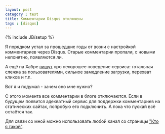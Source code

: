 ```yaml
---
layout: post
category : test
title: Комментарии Disqus отключены
tags : [disqus]
---
```

{% include JB/setup %}

Я порядком устал за прошедшие годы от возни с настройкой комментариев через Disqus.
Старые комментарии пропали, с новыми непонятно, появляются ли.

А ещё на Хабре [пишут](https://habrahabr.ru/post/327424/) про нехорошее поведение сервиса: тотальная слежка за пользователями, сильное замедление загрузки, перехват кликов и т.п.

Вот я и подумал - зачем оно мне нужно?

С этого момента все комментарии в блоге отключаются.
Если в будущем появится адекватный сервис для поддержки комментариев на статических сайтах, попробую его подключить.
А пока что пускай всё остаётся так.

Для связи со мной можно использовать любой канал со страницы ["Кто я такой"](https://ahitrin.github.io/whoiam/).
